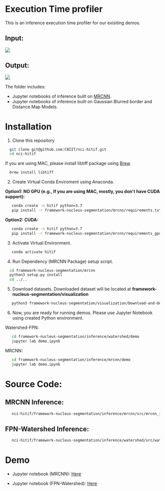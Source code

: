 # Execution Time profiler
This is an inference execution time profiler for our exisiting demos.

## Input:
![](assets/sample1.png)
## Output:
![](assets/sample2.png)

The folder includes:
* Jupyter notebooks of inference built on [MRCNN](https://arxiv.org/abs/1703.06870).
* Jupyter notebooks of inference built on Gaussian Blurred border and Distance Map Models.

# Installation
1. Clone this repository
```bash
  git clone git@github.com:CBIIT/nci-hitif.git
  cd nci-hitif
   ```
If you are using MAC, please install libtiff package using [Brew](https://brew.sh/).
```bash
  brew install libtiff
   ```
2. Create Virtual Conda Enviroment using Anaconda.

**Option1: NO GPU (e.g., If you are using MAC, mostly, you don't have CUDA support):**
```bash
   conda create -n hitif python=3.7
   pip install -r framework-nucleus-segmentation/mrcnn/requirements.txt
   ```

**Option2: CUDA:**
```bash
   conda create -n hitif python=3.7
   pip install -r framework-nucleus-segmentation/mrcnn/requirements_gpu.txt
   ```   
3. Activate Virtual Environment.
```bash
   conda activate hitif
   ```
   
4. Run Dependency (MRCNN Package) setup script.
```bash
  cd framework-nucleus-segmentation/mrcnn
  python3 setup.py install
  cd ../..
   ```
5. Download datasets. Downloaded dataset will be located at **framework-nucleus-segmentation/visualization**
```bash
   python3 framework-nucleus-segmentation/visualization/Download-and-Unzip.py
   ```
6. Now, you are ready for running demos. Please use Jupyter Notebook using created Python environment.

Watershed-FPN:
```bash
   cd framework-nucleus-segmentation/inference/watershed/demo
   jupyter lab demo.ipynb
   ```
MRCNN:
```bash
   cd framework-nucleus-segmentation/inference/mrcnn/demo
   jupyter lab demo.ipynb
   ```

# Source Code:
## MRCNN Inference:
```bash
   nci-hitif/framework-nucleus-segmentation/inference/mrcnn/src/mrcnn_infer.py
   ```
## FPN-Watershed Inference:
```bash
   nci-hitif/framework-nucleus-segmentation/inference/watershed/src/watershed_infer.py
   ```


# Demo
* Jupyter notebook (MRCNN): [Here](https://github.com/CBIIT/nci-hitif/blob/master/framework-nucleus-segmentation/inference/mrcnn/demo/demo.ipynb)

* Jupyter notebook (FPN-Watershed): [Here](https://github.com/CBIIT/nci-hitif/blob/master/framework-nucleus-segmentation/inference/watershed/demo/demo.ipynb)
